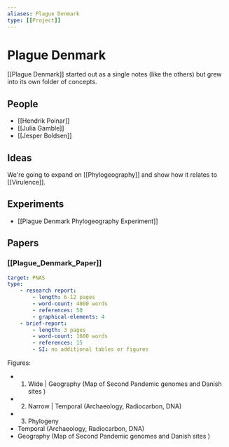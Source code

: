 ```yaml
---
aliases: Plague Denmark
type: [[Project]]
---
```


# Plague Denmark

[[Plague Denmark]] started out as a single notes (like the others) but grew into its own folder of concepts.

## People
- [[Hendrik Poinar]]
- [[Julia Gamble]]
- [[Jesper Boldsen]]

## Ideas
We're going to expand on [[Phylogeography]] and show how it relates to [[Virulence]].

## Experiments

- [[Plague Denmark Phylogeography Experiment]]

## Papers

### [[Plague_Denmark_Paper]]

```yaml
target: PNAS
type:
	- research report:
		- length: 6-12 pages
		- word-count: 4000 words
		- references: 50
		- graphical-elements: 4
	- brief-report:
		- length: 3 pages
		- word-count: 1600 words
		- references: 15
		- SI: no additional tables or figures
```
	
Figures:
- 1. Wide | Geography (Map of Second Pandemic genomes and Danish sites )
- 2. Narrow | Temporal (Archaeology, Radiocarbon, DNA)
- 3. Phylogeny
- Temporal (Archaeology, Radiocarbon, DNA)
- Geography (Map of Second Pandemic genomes and Danish sites )